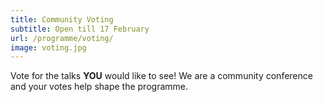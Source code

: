 ```yaml
---
title: Community Voting
subtitle: Open till 17 February
url: /programme/voting/
image: voting.jpg
---
```


Vote for the talks **YOU** would like to see! We are a community conference and
your votes help shape the programme.
